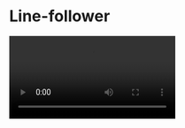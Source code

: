 # Line-follower
![](https://github.com/ksubra01/Line-follower/blob/main/Line%20Follower%20Demo.mp4)
